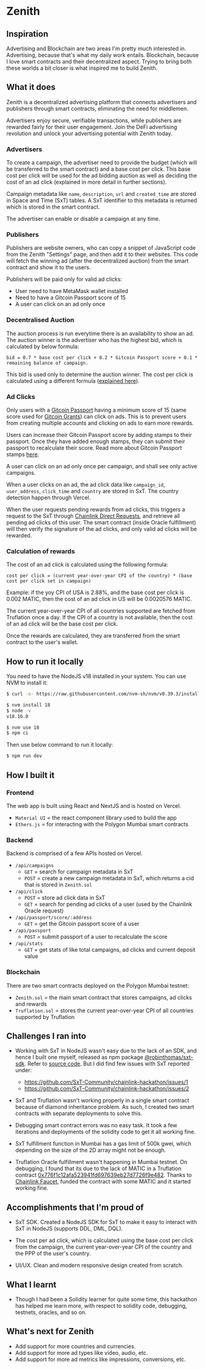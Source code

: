 # Zenith

## Inspiration
Advertising and Blockchain are two areas I'm pretty much interested in. Advertising, because that's what my daily work entails. Blockchain, because I love smart contracts and their decentralized aspect. Trying to bring both these worlds a bit closer is what inspired me to build Zenith.

## What it does

Zenith is a decentralized advertising platform that connects advertisers and publishers through smart contracts, eliminating the need for middlemen.

Advertisers enjoy secure, verifiable transactions, while publishers are rewarded fairly for their user engagement. Join the DeFi advertising revolution and unlock your advertising potential with Zenith today.

### Advertisers

To create a campaign, the advertiser need to provide the budget (which will be transferred to the smart contract) and a base cost per click. This base cost per click will be used for the ad bidding auction as well as deciding the cost of an ad click (explained in more detail in further sections).

Campaign metadata like `name`, `description`, `url` and `created_time` are stored in Space and Time (SxT) tables. A SxT identifier to this metadata is returned which is stored in the smart contract.

The advertiser can enable or disable a campaign at any time.

### Publishers

Publishers are website owners, who can copy a snippet of JavaScript code from the Zenith "Settings" page, and then add it to their websites. This code will fetch the winning ad (after the decentralized auction) from the smart contract and show it to the users.

Publishers will be paid only for valid ad clicks:
  - User need to have MetaMask wallet installed
  - Need to have a Gitcoin Passport score of 15
  - A user can click on an ad only once

### Decentralised Auction

The auction process is run everytime there is an availability to show an ad. The auction winner is the advertiser who has the highest bid, which is calculated by below formula:

```
bid = 0.7 * base cost per click + 0.2 * Gitcoin Passport score + 0.1 * remaining balance of campaign.
```

This bid is used only to determine the auction winner. The cost per click is calculated using a different formula ([explained here](#calculation-of-rewards)).

### Ad Clicks

Only users with a [Gitcoin Passport](https://passport.gitcoin.co/#/dashboard) having a minimum score of 15 (same score used for [Gitcoin Grants](https://explorer.gitcoin.co/#/)) can click on ads. This is to prevent users from creating multiple accounts and clicking on ads to earn more rewards.

Users can increase their Gitcoin Passport score by adding stamps to their passport. Once they have added enough stamps, they can submit their passport to recalculate their score. Read more about Gitcoin Passport stamps [here](https://support.gitcoin.co/gitcoin-knowledge-base/gitcoin-passport/common-questions/how-is-gitcoin-passports-score-calculated).

A user can click on an ad only once per campaign, and shall see only active campaigns.

When a user clicks on an ad, the ad click data like `campaign_id`, `user_address`, `click_time` and `country` are stored in SxT. The country detection happen through Vercel.

When the user requests pending rewards from ad clicks, this triggers a request to the SxT through [Chainlink Direct Requests](https://docs.spaceandtime.io/docs/chainlink-direct-requests), and retrieve all pending ad clicks of this user. The smart contract (inside Oracle fulfillment) will then verify the signature of the ad clicks, and only valid ad clicks will be rewarded.

### Calculation of rewards

The cost of an ad click is calculated using the following formula:

```
cost per click = (current year-over-year CPI of the country) * (base cost per click set in campaign)
```

Example: if the yoy CPI of USA is 2.88%, and the base cost per click is 0.002 MATIC, then the cost of an ad click in US will be 0.0020576 MATIC.

The current year-over-year CPI of all countries supported are fetched from Truflation once a day. If the CPI of a country is not available, then the cost of an ad click will be the base cost per click.

Once the rewards are calculated, they are transferred from the smart contract to the user's wallet.

## How to run it locally

You need to have the NodeJS v18 installed in your system. You can use NVM to install it:

```sh
$ curl -o- https://raw.githubusercontent.com/nvm-sh/nvm/v0.39.3/install.sh | bash

$ nvm install 18
$ node -v
v18.16.0

$ nvm use 18
$ npm ci
```

Then use below command to run it locally:

```sh
$ npm run dev
```

## How I built it

### Frontend
The web app is built using React and NextJS and is hosted on Vercel.

- `Material UI` = the react component library used to build the app
- `Ethers.js` = for interacting with the Polygon Mumbai smart contracts

### Backend
Backend is comprised of a few APIs hosted on Vercel.

- `/api/campaigns`
  - `GET` = search for campaign metadata in SxT
  - `POST` = create a new campaign metadata in SxT, which returns a cid that is stored in `Zenith.sol`
- `/api/click`
  - `POST` = store ad click data in SxT
  - `GET` = search for pending ad clicks of a user (used by the Chainlink Oracle request)
- `/api/passport/score/:address`
  - `GET` = get the Gitcoin passport score of a user
- `/api/passport`
  - `POST` = submit passport of a user to recalculate the score
- `/api/stats`
  - `GET` = get stats of like total campaigns, ad clicks and current deposit value

### Blockchain

There are two smart contracts deployed on the Polygon Mumbai testnet:

- `Zenith.sol` = the main smart contract that stores campaigns, ad clicks and rewards
- `Truflation.sol` = stores the current year-over-year CPI of all countries supported by Truflation

## Challenges I ran into

- Working with SxT in NodeJS wasn't easy due to the lack of an SDK, and hence I built one myself, released as npm package [@robinthomas/sxt-sdk](https://www.npmjs.com/package/@robinthomas/sxt-sdk). Refer to [source code](https://github.com/robin-thomas/zenith/tree/main/sxt-sdk). But I did find few issues with SxT reported under:
  - https://github.com/SxT-Community/chainlink-hackathon/issues/1
  - https://github.com/SxT-Community/chainlink-hackathon/issues/2

- SxT and Truflation wasn't working properly in a single smart contract because of diamond inheritance problem. As such, I created two smart contracts with separate deployments to solve this.

- Debugging smart contract errors was no easy task. It took a few iterations and deployments of the solidity code to get it all working fine.

- SxT fulfillment function in Mumbai has a gas limit of 500k gwei, which depending on the size of the 2D array might not be enough.

- Truflation Oracle fulfillment wasn't happening in Mumbai testnet. On debugging, I found that its due to the lack of MATIC in a Truflation contract [0x776f1c12afa523941fd697639eb27d7726f9e482](https://mumbai.polygonscan.com/address/0x776f1c12afa523941fd697639eb27d7726f9e482). Thanks to [Chainlink Faucet](https://faucets.chain.link/mumbai), funded the contract with some MATIC and it started working fine.

## Accomplishments that I'm proud of

- SxT SDK. Created a NodeJS SDK for SxT to make it easy to interact with SxT in NodeJS (supports DDL, DML, DQL).

- The cost per ad click, which is calculated using the base cost per click from the campaign, the current year-over-year CPI of the country and the PPP of the user's country.

- UI/UX. Clean and modern responsive design created from scratch.

## What I learnt

- Though I had been a Solidity learner for quite some time, this hackathon has helped me learn more, with respect to solidity code, debugging, testnets, oracles, and so on.

## What's next for Zenith

- Add support for more countries and currencies.
- Add support for more ad types like video, audio, etc.
- Add support for more ad metrics like impressions, conversions, etc.
